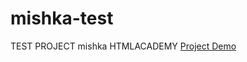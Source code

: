 # mishka-test
TEST PROJECT mishka HTMLACADEMY
[Project Demo](https://muwah9.github.io/mishka-test/)
